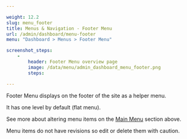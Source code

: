 ```yaml
---

weight: 12.2
slug: menu_footer
title: Menus & Navigation - Footer Menu
url: /admin/dashboard/menu-footer
menu: "Dashboard > Menus > Footer Menu"

screenshot_steps:
    -
        header: Footer Menu overview page
        image: /data/menu/admin_dashboard_menu_footer.png
        steps: 

---
```


Footer Menu displays on the footer of the site as a helper menu.

It has one level by default (flat menu).

See more about altering menu items on the [Main Menu](/#slug-menu_main) section above.

Menu items do not have revisions so edit or delete them with caution.

